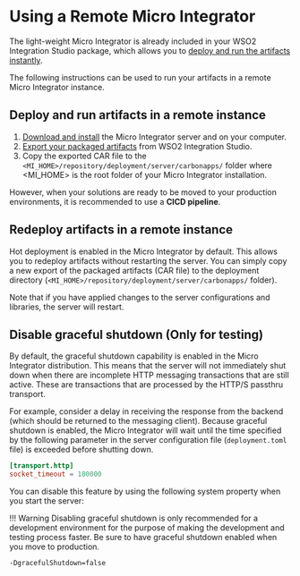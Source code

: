 # Using a Remote Micro Integrator

The light-weight Micro Integrator is already included in your WSO2 Integration Studio package, which allows you to [deploy and run the artifacts instantly](using-embedded-micro-integrator.md). 

The following instructions can be used to run your artifacts in a remote Micro Integrator instance.

## Deploy and run artifacts in a remote instance

1.	[Download and install](../../setup/installation/install_in_vm) the Micro Integrator server and on your computer. 
2.	[Export your packaged artifacts](packaging-artifacts.md) from WSO2 Integration Studio.
3.	Copy the exported CAR file to the `<MI_HOME>/repository/deployment/server/carbonapps/` folder where <MI_HOME> is the root folder of your Micro Integrator installation.

However, when your solutions are ready to be moved to your production environments, it is recommended to use a **CICD pipeline**.

## Redeploy artifacts in a remote instance

Hot deployment is enabled in the Micro Integrator by default. This allows you to redeploy artifacts without restarting the server. You can simply copy a new export of the packaged artifacts (CAR file) to the deployment directory (`<MI_HOME>/repository/deployment/server/carbonapps/` folder).

Note that if you have applied changes to the server configurations and libraries, the server will restart.

## Disable graceful shutdown (Only for testing)

By default, the graceful shutdown capability is enabled in the Micro Integrator distribution. This means that the server will not immediately shut down when there are incomplete HTTP messaging transactions that are still active. These are transactions that are processed by the HTTP/S passthru transport.

For example, consider a delay in receiving the response from the backend (which should be returned to the messaging client). Because graceful shutdown is enabled, the Micro Integrator will wait until the time specified by the following parameter in the server configuration file (`deployment.toml` file) is exceeded before shutting down.

```toml
[transport.http]
socket_timeout = 180000
```

You can disable this feature by using the following system property when you start the server:

!!! Warning
	Disabling graceful shutdown is only recommended for a development environment for the purpose of making the development and testing process faster. Be sure to have graceful shutdown enabled when you move to production.
	

```bash
-DgracefulShutdown=false
``` 
